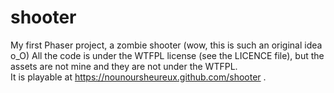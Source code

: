 shooter
=======

My first Phaser project, a zombie shooter (wow, this is such an original idea o_O)
All the code is under the WTFPL license (see the LICENCE file), but the assets are not mine and they are not under the WTFPL.       
It is playable at https://nounoursheureux.github.com/shooter .
